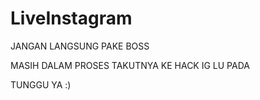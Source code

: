 # LiveInstagram

JANGAN LANGSUNG PAKE BOSS

MASIH DALAM PROSES TAKUTNYA KE HACK IG LU PADA 

TUNGGU YA :)
